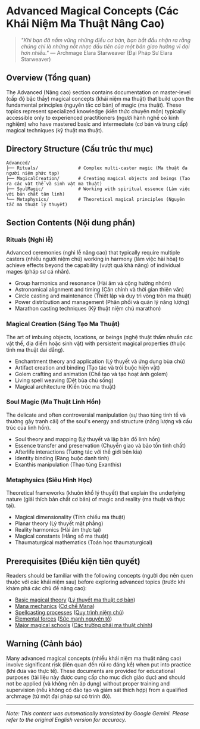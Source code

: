 # **Advanced Magical Concepts (Các Khái Niệm Ma Thuật Nâng Cao)**

> *"Khi bạn đã nắm vững những điều cơ bản, bạn bắt đầu nhận ra rằng chúng chỉ là những nốt nhạc đầu tiên của một bản giao hưởng vĩ đại hơn nhiều."* — Archmage Elara Starweaver (Đại Pháp Sư Elara Starweaver)

## Overview (Tổng quan)

The Advanced (Nâng cao) section contains documentation on master-level (cấp độ bậc thầy) magical concepts (khái niệm ma thuật) that build upon the fundamental principles (nguyên tắc cơ bản) of magic (ma thuật). These topics represent specialized knowledge (kiến thức chuyên môn) typically accessible only to experienced practitioners (người hành nghề có kinh nghiệm) who have mastered basic and intermediate (cơ bản và trung cấp) magical techniques (kỹ thuật ma thuật).

## Directory Structure (Cấu trúc thư mục)

```
Advanced/
├── Rituals/               # Complex multi-caster magic (Ma thuật đa người niệm phức tạp)
├── MagicalCreation/       # Creating magical objects and beings (Tạo ra các vật thể và sinh vật ma thuật)
├── SoulMagic/             # Working with spiritual essence (Làm việc với bản chất tâm linh)
└── Metaphysics/           # Theoretical magical principles (Nguyên tắc ma thuật lý thuyết)
```

## Section Contents (Nội dung phần)

### Rituals (Nghi lễ)

Advanced ceremonies (nghi lễ nâng cao) that typically require multiple casters (nhiều người niệm chú) working in harmony (làm việc hài hòa) to achieve effects beyond the capability (vượt quá khả năng) of individual mages (pháp sư cá nhân).

- Group harmonics and resonance (Hài âm và cộng hưởng nhóm)
- Astronomical alignment and timing (Căn chỉnh và thời gian thiên văn)
- Circle casting and maintenance (Thiết lập và duy trì vòng tròn ma thuật)
- Power distribution and management (Phân phối và quản lý năng lượng)
- Marathon casting techniques (Kỹ thuật niệm chú marathon)

### Magical Creation (Sáng Tạo Ma Thuật)

The art of imbuing objects, locations, or beings (nghệ thuật thấm nhuần các vật thể, địa điểm hoặc sinh vật) with persistent magical properties (thuộc tính ma thuật dai dẳng).

- Enchantment theory and application (Lý thuyết và ứng dụng bùa chú)
- Artifact creation and binding (Tạo tác và trói buộc hiện vật)
- Golem crafting and animation (Chế tạo và tạo hoạt ảnh golem)
- Living spell weaving (Dệt bùa chú sống)
- Magical architecture (Kiến trúc ma thuật)

### Soul Magic (Ma Thuật Linh Hồn)

The delicate and often controversial manipulation (sự thao túng tinh tế và thường gây tranh cãi) of the soul's energy and structure (năng lượng và cấu trúc của linh hồn).

- Soul theory and mapping (Lý thuyết và lập bản đồ linh hồn)
- Essence transfer and preservation (Chuyển giao và bảo tồn tinh chất)
- Afterlife interactions (Tương tác với thế giới bên kia)
- Identity binding (Ràng buộc danh tính)
- Exanthis manipulation (Thao túng Exanthis)

### Metaphysics (Siêu Hình Học)

Theoretical frameworks (khuôn khổ lý thuyết) that explain the underlying nature (giải thích bản chất cơ bản) of magic and reality (ma thuật và thực tại).

- Magical dimensionality (Tính chiều ma thuật)
- Planar theory (Lý thuyết mặt phẳng)
- Reality harmonics (Hài âm thực tại)
- Magical constants (Hằng số ma thuật)
- Thaumaturgical mathematics (Toán học thaumaturgical)

## Prerequisites (Điều kiện tiên quyết)

Readers should be familiar with the following concepts (người đọc nên quen thuộc với các khái niệm sau) before exploring advanced topics (trước khi khám phá các chủ đề nâng cao):

- [Basic magical theory](/codex/Magics/Core/Magic.md) ([Lý thuyết ma thuật cơ bản](/codex/Magics/Core/Magic.md))
- [Mana mechanics](/codex/Magics/Core/ManaMechanics.md) ([Cơ chế Mana](/codex/Magics/Core/ManaMechanics.md))
- [Spellcasting processes](/codex/Magics/Core/MagicCasting.md) ([Quy trình niệm chú](/codex/Magics/Core/MagicCasting.md))
- [Elemental forces](/codex/Magics/Elements/ElementalMagic.md) ([Sức mạnh nguyên tố](/codex/Magics/Elements/ElementalMagic.md))
- [Major magical schools](/codex/Magics/Schools/) ([Các trường phái ma thuật chính](/codex/Magics/Schools/))

## Warning (Cảnh báo)

Many advanced magical concepts (nhiều khái niệm ma thuật nâng cao) involve significant risk (liên quan đến rủi ro đáng kể) when put into practice (khi đưa vào thực tế). These documents are provided for educational purposes (tài liệu này được cung cấp cho mục đích giáo dục) and should not be applied (và không nên áp dụng) without proper training and supervision (nếu không có đào tạo và giám sát thích hợp) from a qualified archmage (từ một đại pháp sư có trình độ).


---
_Note: This content was automatically translated by Google Gemini. Please refer to the original English version for accuracy._